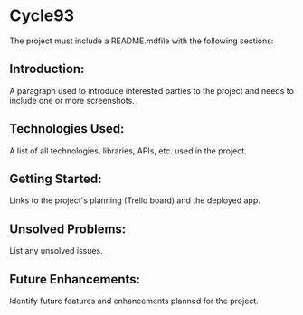 # Cycle93

The project must include a README.mdfile with the following sections:

## Introduction: 
A paragraph used to introduce interested parties to the project and needs to include one or more screenshots.

## Technologies Used: 
A list of all technologies, libraries, APIs, etc. used in the project.

## Getting Started: 
Links to the project's planning (Trello board) and the deployed app.

## Unsolved Problems: 
List any unsolved issues.

## Future Enhancements: 
Identify future features and enhancements planned for the project.
